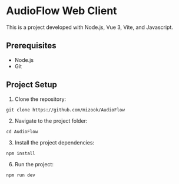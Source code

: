 # AudioFlow Web Client

This is a project developed with Node.js, Vue 3, Vite, and Javascript.

## Prerequisites

- Node.js
- Git

## Project Setup

1. Clone the repository:
```
git clone https://github.com/mizook/AudioFlow
```

2. Navigate to the project folder:
```
cd AudioFlow
```

3. Install the project dependencies:
```
npm install
```

6. Run the project:
```
npm run dev
```
